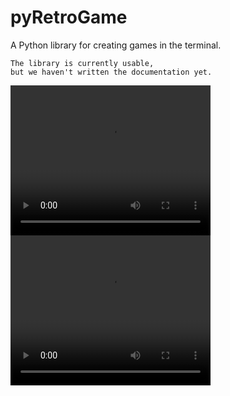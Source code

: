 # pyRetroGame
A Python library for creating games in the terminal.

```
The library is currently usable,
but we haven't written the documentation yet.
```

<video width="320" height="240" controls>
  <source src="./Videos/Singleplayer Game.mp4" type="video/mp4">
</video>

<video width="320" height="240" controls>
  <source src="./Videos/Multiplayer.mp4" type="video/mp4">
</video>

